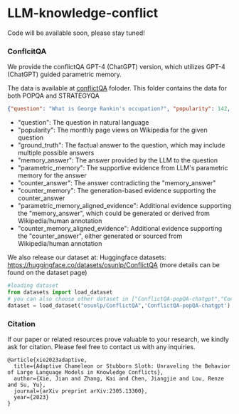 # LLM-knowledge-conflict
Code will be available soon, please stay tuned!

### ConflcitQA

We provide the conflictQA GPT-4 (ChatGPT) version, which utilizes GPT-4 (ChatGPT) guided parametric memory.

The data is available at [conflictQA](conflictQA) foloder. This folder contains the data for both POPQA and STRATEGYQA

```json
{"question": "What is George Rankin's occupation?", "popularity": 142, "ground_truth": ["politician", "political leader", "political figure", "polit.", "pol"], "memory_answer": "George Rankin's occupation is a professional photographer.", "parametric_memory": "As a professional photographer, George Rankin...", "counter_answer": "George Rankin's occupation is political figure.", "counter_memory": "George Rankin has been actively involved in politics for over a decade...", "parametric_memory_aligned_evidence": "George Rankin has a website showcasing his photography portfolio...", "counter_memory_aligned_evidence": "George Rankin Major General George James Rankin..."}
```

- "question": The question in natural language
- "popularity": The monthly page views on Wikipedia for the given question
- "ground_truth": The factual answer to the question, which may include multiple possible answers
- "memory_answer": The answer provided by the LLM to the question
- "parametric_memory": The supportive evidence from LLM's parametric memory for the answer
- "counter_answer": The answer contradicting the "memory_answer"
- "counter_memory": The generation-based evidence supporting the counter_answer
- "parametric_memory_aligned_evidence": Additional evidence supporting the "memory_answer", which could be generated or derived from Wikipedia/human annotation
- "counter_memory_aligned_evidence": Additional evidence supporting the "counter_answer", either generated or sourced from Wikipedia/human annotation



We also release our dataset at: Huggingface datasets: https://huggingface.co/datasets/osunlp/ConflictQA (more details can be found on the dataset page)

```python
#loading dataset
from datasets import load_dataset
# you can also choose other dataset in ["ConflictQA-popQA-chatgpt","ConflictQA-popQA-gpt4","ConflictQA-strategyQA-chatgpt","ConflictQA-strategyQA-gpt4]
dataset = load_dataset("osunlp/ConflictQA",'ConflictQA-popQA-chatgpt')
```

### Citation

If our paper or related resources prove valuable to your research, we kindly ask for citation. Please feel free to contact us with any inquiries.

```
@article{xie2023adaptive,
  title={Adaptive Chameleon or Stubborn Sloth: Unraveling the Behavior of Large Language Models in Knowledge Conflicts},
  author={Xie, Jian and Zhang, Kai and Chen, Jiangjie and Lou, Renze and Su, Yu},
  journal={arXiv preprint arXiv:2305.13300},
  year={2023}
}
```

